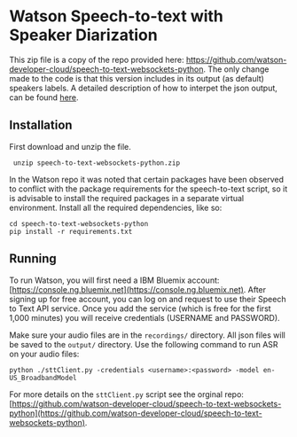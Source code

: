 # Watson Speech-to-text with Speaker Diarization

This zip file is a copy of the repo provided here: https://github.com/watson-developer-cloud/speech-to-text-websockets-python. The only change made to the code is that this version includes in its output (as default) speakers labels. A detailed description of how to interpet the json output, can be found [here](https://www.ibm.com/watson/developercloud/doc/speech-to-text/output.html). 

## Installation
First download and unzip the file.

```command
 unzip speech-to-text-websockets-python.zip
 ```
In the Watson repo it was noted that certain packages have been observed to conflict with the package requirements for the speech-to-text script, so it is advisable to install the required packages in a separate virtual environment. Install all the required dependencies, like so:

```
cd speech-to-text-websockets-python
pip install -r requirements.txt
```

## Running

To run Watson, you will first need a IBM Bluemix account: [https://console.ng.bluemix.net](https://console.ng.bluemix.net). After signing up for free account, you can log on and request to use their Speech to Text API service. Once you add the service (which is free for the first 1,000 minutes) you will receive credentials (USERNAME and PASSWORD).

Make sure your audio files are in the `recordings/` directory. All json files will be saved to the `output/` directory. Use the following command to run ASR on your audio files:

```
python ./sttClient.py -credentials <username>:<password> -model en-US_BroadbandModel
```

For more details on the `sttClient.py` script see the orginal repo: [https://github.com/watson-developer-cloud/speech-to-text-websockets-python](https://github.com/watson-developer-cloud/speech-to-text-websockets-python).
